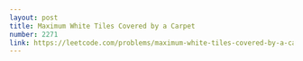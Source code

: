 ```yaml
---
layout: post
title: Maximum White Tiles Covered by a Carpet
number: 2271
link: https://leetcode.com/problems/maximum-white-tiles-covered-by-a-carpet
---
```

